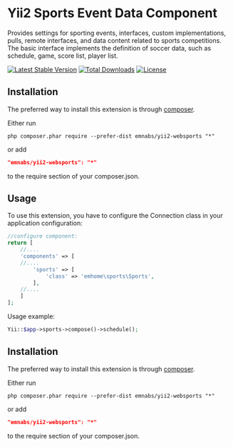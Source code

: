 Yii2 Sports Event Data Component
==========

Provides settings for sporting events, interfaces, custom implementations, pulls, remote interfaces, and data content related to sports competitions. The basic interface implements the definition of soccer data, such as schedule, game, score list, player list.

[![Latest Stable Version](https://poser.pugx.org/emnabs/yii2-websports/v/stable)](https://packagist.org/packages/emnabs/yii2-websports) [![Total Downloads](https://poser.pugx.org/emnabs/yii2-websports/downloads)](https://packagist.org/packages/emnabs/yii2-websports) [![License](https://poser.pugx.org/emnabs/yii2-websports/license)](https://packagist.org/packages/emnabs/yii2-websports)

Installation   
------------

The preferred way to install this extension is through [composer](http://getcomposer.org/download/).

Either run

```
php composer.phar require --prefer-dist emnabs/yii2-websports "*"
```

or add

```json
"emnabs/yii2-websports": "*"
```

to the require section of your composer.json.

Usage
-----

To use this extension, you have to configure the Connection class in your application configuration:

```php
//configure component:
return [
    //....
    'components' => [
	//....
        'sports' => [
            'class' => 'emhome\sports\Sports',
        ],
	//....
    ]
];
```
Usage example:
```php
Yii::$app->sports->compose()->schedule();
```

Installation
------------

The preferred way to install this extension is through [composer](http://getcomposer.org/download/).

Either run

```
php composer.phar require --prefer-dist emnabs/yii2-websports "*"
```

or add

```json
"emnabs/yii2-websports": "*"
```

to the require section of your composer.json.
